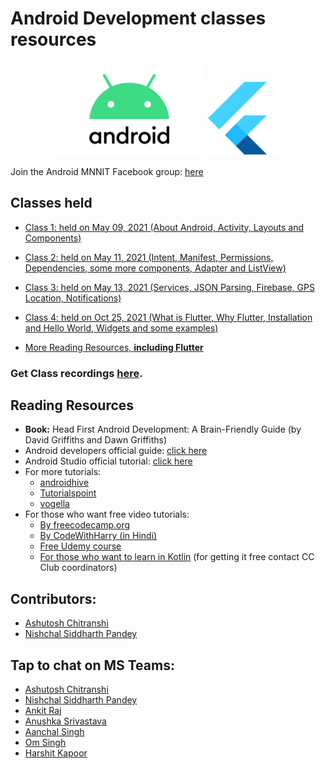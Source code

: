 # Android Development classes resources
<div align="center">
<img src="Android-Logo.png"  alt="Android logo" height="150"/>
<img src="Flutter-Logo.png"  alt="Android logo" height="120"/>
</div>

Join the Android MNNIT Facebook group: [here](https://www.facebook.com/groups/droidrush/)

## Classes held

-   [Class 1: held on May 09, 2021 (About Android, Activity, Layouts and Components)](2021_05_09_AndroidClass-1)

-   [Class 2: held on May 11, 2021 (Intent, Manifest, Permissions, Dependencies, some more components, Adapter and ListView)](2021_05_11_AndroidClass-2)

-   [Class 3: held on May 13, 2021 (Services, JSON Parsing, Firebase, GPS Location, Notifications)](2021_05_13_AndroidClass-3)

-   [Class 4: held on Oct 25, 2021 (What is Flutter, Why Flutter, Installation and Hello World, Widgets and some examples)](2021_10_25_FlutterClass-1)

-   [More Reading Resources, **including Flutter**](MoreResources.md)

### Get Class recordings [here](https://drive.google.com/drive/folders/1WHlPGy2OniDtXpmwdUgTGWnw-9SKa3X2?usp=sharing).

## Reading Resources

-   <b>Book:</b> Head First Android Development: A Brain-Friendly Guide (by David Griffiths and Dawn Griffiths)
-   Android developers official guide: [click here](https://developer.android.com/guide)
-   Android Studio official tutorial: [click here](https://developer.android.com/studio/intro)
-   For more tutorials:
    -   [androidhive](https://www.androidhive.info/)
    -   [Tutorialspoint](https://www.tutorialspoint.com/android/index.htm)
    -   [vogella](https://www.vogella.com/tutorials/android.html)
-   For those who want free video tutorials:
    -   [By freecodecamp.org](https://www.youtube.com/watch?v=fis26HvvDII)
    -   [By CodeWithHarry (in Hindi)](https://youtu.be/mXjZQX3UzOs)
    -   [Free Udemy course](https://www.udemy.com/course/learn-android-application-development-y/)
    -   [For those who want to learn in Kotlin](https://www.udemy.com/course/android-oreo-kotlin-app-masterclass/) (for getting it free contact CC Club coordinators)

## Contributors:
-   [Ashutosh Chitranshi](https://github.com/ashu12chi/)
-   [Nishchal Siddharth Pandey](https://github.com/nisiddharth/)

## Tap to chat on MS Teams:

-   [Ashutosh Chitranshi](https://teams.microsoft.com/l/chat/0/0?users=ashutosh.chitranshi@mnnit.ac.in)
-   [Nishchal Siddharth Pandey](https://teams.microsoft.com/l/chat/0/0?users=nishchal.siddharth@mnnit.ac.in)
-   [Ankit Raj](https://teams.microsoft.com/l/chat/0/0?users=ankit.r@mnnit.ac.in)
-   [Anushka Srivastava](https://teams.microsoft.com/l/chat/0/0?users=anushka.S@mnnit.ac.in)
-   [Aanchal Singh](https://teams.microsoft.com/l/chat/0/0?users=aanchal.singh@mnnit.ac.in)
-   [Om Singh](https://teams.microsoft.com/l/chat/0/0?users=om.singh@mnnit.ac.in)
-   [Harshit Kapoor](https://teams.microsoft.com/l/chat/0/0?users=harshit.kapoor@mnnit.ac.in)
